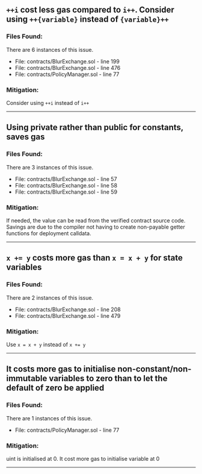  ## `++i` cost less gas compared to `i++`. Consider using `++{variable}` instead of `{variable}++` 
 ### Files Found: 
 There are 6 instances of this issue. 
 - File: contracts/BlurExchange.sol - line 199 
 - File: contracts/BlurExchange.sol - line 476 
 - File: contracts/PolicyManager.sol - line 77 
 
### Mitigation: 
Consider using `++i` instead of `i++` 

---- 
 
 ## Using private rather than public for constants, saves gas 
 ### Files Found: 
 There are 3 instances of this issue. 
 - File: contracts/BlurExchange.sol - line 57 
 - File: contracts/BlurExchange.sol - line 58 
 - File: contracts/BlurExchange.sol - line 59 
 
 ### Mitigation: 
 If needed, the value can be read from the verified contract source code. Savings are due to the compiler not having to create non-payable getter functions for deployment calldata. 

 --- 
 ## `x += y` costs more gas than `x = x + y` for state variables 
 ### Files Found: 
 There are 2 instances of this issue. 
 - File: contracts/BlurExchange.sol - line 208 
 - File: contracts/BlurExchange.sol - line 479 
 
 ### Mitigation: 
 Use `x = x + y` instead of `x += y` 

 --- 
 
 ## It costs more gas to initialise non-constant/non-immutable variables to zero than to let the default of zero be applied 
 ### Files Found: 
 There are 1 instances of this issue. 
 - File: contracts/PolicyManager.sol - line 77 

### Mitigation: 

uint is initialised at 0. It cost more gas to initialise variable at 0 

--- 